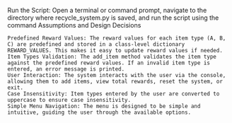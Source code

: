 Run the Script: Open a terminal or command prompt, navigate to the directory where recycle_system.py is saved, and run the script using the command
Assumptions and Design Decisions

    Predefined Reward Values: The reward values for each item type (A, B, C) are predefined and stored in a class-level dictionary REWARD_VALUES. This makes it easy to update reward values if needed.
    Item Types Validation: The add_item method validates the item type against the predefined reward values. If an invalid item type is entered, an error message is printed.
    User Interaction: The system interacts with the user via the console, allowing them to add items, view total rewards, reset the system, or exit.
    Case Insensitivity: Item types entered by the user are converted to uppercase to ensure case insensitivity.
    Simple Menu Navigation: The menu is designed to be simple and intuitive, guiding the user through the available options.
